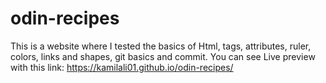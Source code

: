 # odin-recipes
This is a website where I tested the basics of Html, tags, attributes, ruler, colors, links and shapes, git basics and commit.
You can see Live preview with this link: https://kamilali01.github.io/odin-recipes/
